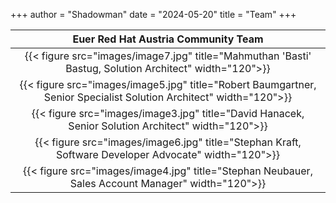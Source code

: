 +++
author = "Shadowman"
date = "2024-05-20"
title = "Team"
+++

 Euer Red Hat Austria Community Team |  
| :---: | 
| {{< figure src="images/image7.jpg" title="Mahmuthan 'Basti' Bastug, Solution Architect" width="120">}} |
| {{< figure src="images/image5.jpg" title="Robert Baumgartner, Senior Specialist Solution Architect" width="120">}} |
| {{< figure src="images/image3.jpg" title="David Hanacek, Senior Solution Architect" width="120">}}  |
| {{< figure src="images/image6.jpg" title="Stephan Kraft, Software Developer Advocate" width="120">}} |
| {{< figure src="images/image4.jpg" title="Stephan Neubauer, Sales Account Manager" width="120">}} |
